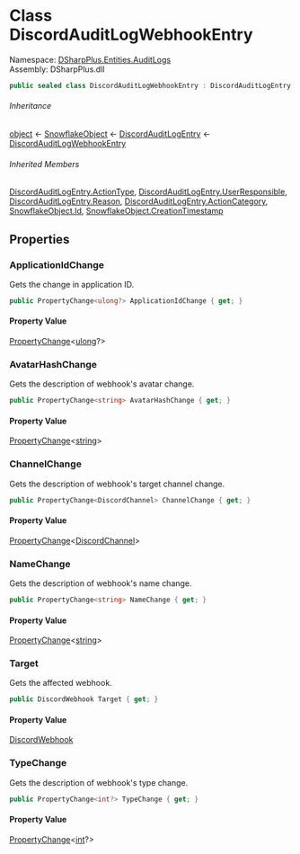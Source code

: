 # Class DiscordAuditLogWebhookEntry

Namespace: [DSharpPlus.Entities.AuditLogs](DSharpPlus.Entities.AuditLogs.md)  
Assembly: DSharpPlus.dll

```csharp
public sealed class DiscordAuditLogWebhookEntry : DiscordAuditLogEntry
```

###### Inheritance

[object](https://learn.microsoft.com/dotnet/api/system.object) ← 
[SnowflakeObject](DSharpPlus.Entities.SnowflakeObject.md) ← 
[DiscordAuditLogEntry](DSharpPlus.Entities.AuditLogs.DiscordAuditLogEntry.md) ← 
[DiscordAuditLogWebhookEntry](DSharpPlus.Entities.AuditLogs.DiscordAuditLogWebhookEntry.md)

###### Inherited Members

[DiscordAuditLogEntry.ActionType](DSharpPlus.Entities.AuditLogs.DiscordAuditLogEntry.md\#DSharpPlus\_Entities\_AuditLogs\_DiscordAuditLogEntry\_ActionType), 
[DiscordAuditLogEntry.UserResponsible](DSharpPlus.Entities.AuditLogs.DiscordAuditLogEntry.md\#DSharpPlus\_Entities\_AuditLogs\_DiscordAuditLogEntry\_UserResponsible), 
[DiscordAuditLogEntry.Reason](DSharpPlus.Entities.AuditLogs.DiscordAuditLogEntry.md\#DSharpPlus\_Entities\_AuditLogs\_DiscordAuditLogEntry\_Reason), 
[DiscordAuditLogEntry.ActionCategory](DSharpPlus.Entities.AuditLogs.DiscordAuditLogEntry.md\#DSharpPlus\_Entities\_AuditLogs\_DiscordAuditLogEntry\_ActionCategory), 
[SnowflakeObject.Id](DSharpPlus.Entities.SnowflakeObject.md\#DSharpPlus\_Entities\_SnowflakeObject\_Id), 
[SnowflakeObject.CreationTimestamp](DSharpPlus.Entities.SnowflakeObject.md\#DSharpPlus\_Entities\_SnowflakeObject\_CreationTimestamp)

## Properties

### <a id="DSharpPlus_Entities_AuditLogs_DiscordAuditLogWebhookEntry_ApplicationIdChange"></a>ApplicationIdChange

Gets the change in application ID.

```csharp
public PropertyChange<ulong?> ApplicationIdChange { get; }
```

#### Property Value

[PropertyChange](DSharpPlus.Entities.AuditLogs.PropertyChange\-1.md)<[ulong](https://learn.microsoft.com/dotnet/api/system.uint64)?\>

### <a id="DSharpPlus_Entities_AuditLogs_DiscordAuditLogWebhookEntry_AvatarHashChange"></a>AvatarHashChange

Gets the description of webhook's avatar change.

```csharp
public PropertyChange<string> AvatarHashChange { get; }
```

#### Property Value

[PropertyChange](DSharpPlus.Entities.AuditLogs.PropertyChange\-1.md)<[string](https://learn.microsoft.com/dotnet/api/system.string)\>

### <a id="DSharpPlus_Entities_AuditLogs_DiscordAuditLogWebhookEntry_ChannelChange"></a>ChannelChange

Gets the description of webhook's target channel change.

```csharp
public PropertyChange<DiscordChannel> ChannelChange { get; }
```

#### Property Value

[PropertyChange](DSharpPlus.Entities.AuditLogs.PropertyChange\-1.md)<[DiscordChannel](DSharpPlus.Entities.DiscordChannel.md)\>

### <a id="DSharpPlus_Entities_AuditLogs_DiscordAuditLogWebhookEntry_NameChange"></a>NameChange

Gets the description of webhook's name change.

```csharp
public PropertyChange<string> NameChange { get; }
```

#### Property Value

[PropertyChange](DSharpPlus.Entities.AuditLogs.PropertyChange\-1.md)<[string](https://learn.microsoft.com/dotnet/api/system.string)\>

### <a id="DSharpPlus_Entities_AuditLogs_DiscordAuditLogWebhookEntry_Target"></a>Target

Gets the affected webhook.

```csharp
public DiscordWebhook Target { get; }
```

#### Property Value

[DiscordWebhook](DSharpPlus.Entities.DiscordWebhook.md)

### <a id="DSharpPlus_Entities_AuditLogs_DiscordAuditLogWebhookEntry_TypeChange"></a>TypeChange

Gets the description of webhook's type change.

```csharp
public PropertyChange<int?> TypeChange { get; }
```

#### Property Value

[PropertyChange](DSharpPlus.Entities.AuditLogs.PropertyChange\-1.md)<[int](https://learn.microsoft.com/dotnet/api/system.int32)?\>

